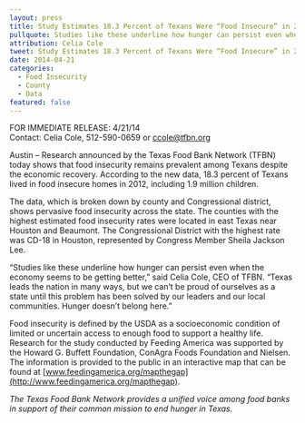 ```yaml
---
layout: press
title: Study Estimates 18.3 Percent of Texans Were “Food Insecure” in 2012
pullquote: Studies like these underline how hunger can persist even when the economy seems to be getting better.
attribution: Celia Cole
tweet: Study Estimates 18.3 Percent of Texans Were “Food Insecure” in 2012
date: 2014-04-21
categories:
  - Food Insecurity
  - County
  - Data
featured: false
---
```


FOR IMMEDIATE RELEASE: 4/21/14   
Contact: Celia Cole, 512-590-0659 or ccole@tfbn.org

Austin – Research announced by the Texas Food Bank Network (TFBN) today shows that food insecurity remains prevalent among Texans despite the economic recovery. According to the new data, 18.3 percent of Texans lived in food insecure homes in 2012, including 1.9 million children.

The data, which is broken down by county and Congressional district, shows pervasive food insecurity across the state. The counties with the highest estimated food insecurity rates were located in east Texas near Houston and Beaumont. The Congressional District with the highest rate was CD-18 in Houston, represented by Congress Member Sheila Jackson Lee.

“Studies like these underline how hunger can persist even when the economy seems to be getting better,” said Celia Cole, CEO of TFBN. “Texas leads the nation in many ways, but we can’t be proud of ourselves as a state until this problem has been solved by our leaders and our local communities. Hunger doesn’t belong here.”

Food insecurity is defined by the USDA as a socioeconomic condition of limited or uncertain access to enough food to support a healthy life. Research for the study conducted by Feeding America was supported by the Howard G. Buffett Foundation, ConAgra Foods Foundation and Nielsen. The information is provided to the public in an interactive map that can be found at [www.feedingamerica.org/mapthegap](http://www.feedingamerica.org/mapthegap).

*The Texas Food Bank Network provides a unified voice among food banks in support of their common mission to end hunger in Texas.*

##
